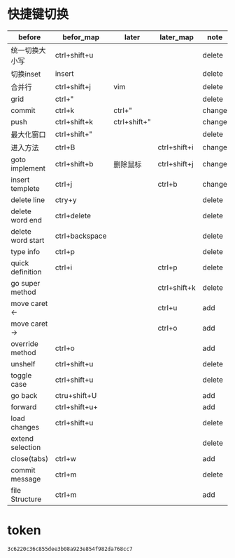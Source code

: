 # 快捷键切换

| before            | befor_map      | later        | later_map    | note   |
|-------------------|----------------|--------------|--------------|--------|
| 统一切换大小写    | ctrl+shift+u   |              |              | delete |
| 切换inset         | insert         |              |              | delete |
| 合并行            | ctrl+shift+j   | vim          |              | delete |
| grid              | ctrl+"         |              |              | delete |
| commit            | ctrl+k         | ctrl+"       |              | change |
| push              | ctrl+shift+k   | ctrl+shift+" |              | change |
| 最大化窗口        | ctrl+shift+"   |              |              | delete |
| 进入方法          | ctrl+B         |              | ctrl+shift+i | change |
| goto implement    | ctrl+shift+b   | 删除鼠标     | ctrl+shift+j | change |
| insert templete   | ctrl+j         |              | ctrl+b       | change |
| delete line       | ctry+y         |              |              | delete |
| delete word end   | ctrl+delete    |              |              | delete |
| delete word start | ctrl+backspace |              |              | delete |
| type info         | ctrl+p         |              |              | delete |
| quick definition  | ctrl+i         |              | ctrl+p       | delete |
| go super method   |                |              | ctrl+shift+k | delete |
| move caret <-     |                |              | ctrl+u       | add    |
| move caret ->     |                |              | ctrl+o       | add    |
| override method   | ctrl+o         |              |              | add    |
| unshelf           | ctrl+shift+u   |              |              | delete |
| toggle case       | ctrl+shift+u   |              |              | delete |
| go back           | ctru+shift+U   |              |              | add    |
| forward           | ctrl+shift+u+  |              |              | add    |
| load changes      | ctrl+shift+u   |              |              | delete |
| extend selection  |                |              |              | delete |
| close(tabs)       | ctrl+w         |              |              | add    |
| commit message    | ctrl+m         |              |              | delete |
| file Structure    | ctrl+m         |              |              | add    |



# token
```
3c6220c36c855dee3b08a923e854f982da768cc7
```
